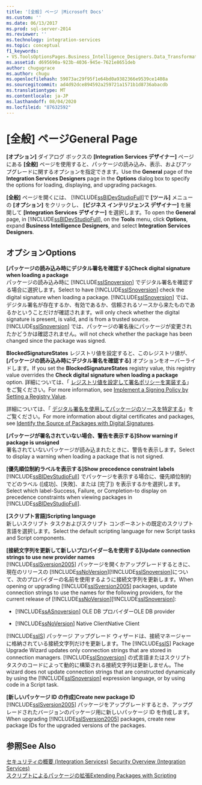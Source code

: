 ```yaml
---
title: '[全般] ページ |Microsoft Docs'
ms.custom: ''
ms.date: 06/13/2017
ms.prod: sql-server-2014
ms.reviewer: ''
ms.technology: integration-services
ms.topic: conceptual
f1_keywords:
- VS.ToolsOptionsPages.Business_Intelligence_Designers.Data_Transformation_Designers.General
ms.assetid: d695690a-923b-4036-945e-7621e8651deb
author: chugugrace
ms.author: chugu
ms.openlocfilehash: 59073ac29f95f1e64bd0a9382366e9539ce1408a
ms.sourcegitcommit: ad4d92dce894592a259721a1571b1d8736abacdb
ms.translationtype: MT
ms.contentlocale: ja-JP
ms.lasthandoff: 08/04/2020
ms.locfileid: "87632592"
---
```

# <a name="general-page"></a><span data-ttu-id="527cc-102">[全般] ページ</span><span class="sxs-lookup"><span data-stu-id="527cc-102">General Page</span></span>
  <span data-ttu-id="527cc-103">**[オプション]** ダイアログ ボックスの **[Integration Services デザイナー]** ページにある **[全般]** ページを使用すると、パッケージの読み込み、表示、およびアップグレードに関するオプションを指定できます。</span><span class="sxs-lookup"><span data-stu-id="527cc-103">Use the **General** page of the **Integration Services Designers** page in the **Options** dialog box to specify the options for loading, displaying, and upgrading packages.</span></span>  
  
 <span data-ttu-id="527cc-104">**[全般]** ページを開くには、 [!INCLUDE[ssBIDevStudioFull](../includes/ssbidevstudiofull-md.md)]で **[ツール]** メニューの **[オプション]** をクリックし、 **[ビジネス インテリジェンス デザイナー]** を展開して **[Integration Services デザイナー]** を選択します。</span><span class="sxs-lookup"><span data-stu-id="527cc-104">To open the **General** page, in [!INCLUDE[ssBIDevStudioFull](../includes/ssbidevstudiofull-md.md)], on the **Tools** menu, click **Options**, expand **Business Intelligence Designers**, and select **Integration Services Designers**.</span></span>  
  
## <a name="options"></a><span data-ttu-id="527cc-105">オプション</span><span class="sxs-lookup"><span data-stu-id="527cc-105">Options</span></span>  
 <span data-ttu-id="527cc-106">**[パッケージの読み込み時にデジタル署名を確認する]**</span><span class="sxs-lookup"><span data-stu-id="527cc-106">**Check digital signature when loading a package**</span></span>  
 <span data-ttu-id="527cc-107">パッケージの読み込み時に [!INCLUDE[ssISnoversion](../includes/ssisnoversion-md.md)] でデジタル署名を確認する場合に選択します。</span><span class="sxs-lookup"><span data-stu-id="527cc-107">Select to have [!INCLUDE[ssISnoversion](../includes/ssisnoversion-md.md)] check the digital signature when loading a package.</span></span> [!INCLUDE[ssISnoversion](../includes/ssisnoversion-md.md)] <span data-ttu-id="527cc-108">では、デジタル署名が存在するか、有効であるか、信頼されるソースから来たものであるかということだけが確認されます。</span><span class="sxs-lookup"><span data-stu-id="527cc-108">will only check whether the digital signature is present, is valid, and is from a trusted source.</span></span> [!INCLUDE[ssISnoversion](../includes/ssisnoversion-md.md)] <span data-ttu-id="527cc-109">では、パッケージの署名後にパッケージが変更されたかどうかは確認されません。</span><span class="sxs-lookup"><span data-stu-id="527cc-109">will not check whether the package has been changed since the package was signed.</span></span>  
  
 <span data-ttu-id="527cc-110">**BlockedSignatureStates** レジストリ値を設定すると、このレジストリ値が、 **[パッケージの読み込み時にデジタル署名を確認する]** オプションをオーバーライドします。</span><span class="sxs-lookup"><span data-stu-id="527cc-110">If you set the **BlockedSignatureStates** registry value, this registry value overrides the **Check digital signature when loading a package** option.</span></span> <span data-ttu-id="527cc-111">詳細については、「 [レジストリ値を設定して署名ポリシーを実装する](implement-a-signing-policy-by-setting-a-registry-value.md)」をご覧ください。</span><span class="sxs-lookup"><span data-stu-id="527cc-111">For more information, see [Implement a Signing Policy by Setting a Registry Value](implement-a-signing-policy-by-setting-a-registry-value.md).</span></span>  
  
 <span data-ttu-id="527cc-112">詳細については、「 [デジタル署名を使用してパッケージのソースを特定する](security/identify-the-source-of-packages-with-digital-signatures.md)」をご覧ください。</span><span class="sxs-lookup"><span data-stu-id="527cc-112">For more information about digital certificates and packages, see [Identify the Source of Packages with Digital Signatures](security/identify-the-source-of-packages-with-digital-signatures.md).</span></span>  
  
 <span data-ttu-id="527cc-113">**[パッケージが署名されていない場合、警告を表示する]**</span><span class="sxs-lookup"><span data-stu-id="527cc-113">**Show warning if package is unsigned**</span></span>  
 <span data-ttu-id="527cc-114">署名されていないパッケージが読み込まれたときに、警告を表示します。</span><span class="sxs-lookup"><span data-stu-id="527cc-114">Select to display a warning when loading a package that is not signed.</span></span>  
  
 <span data-ttu-id="527cc-115">**[優先順位制約ラベルを表示する]**</span><span class="sxs-lookup"><span data-stu-id="527cc-115">**Show precedence constraint labels**</span></span>  
 <span data-ttu-id="527cc-116">[!INCLUDE[ssBIDevStudioFull](../includes/ssbidevstudiofull-md.md)] でパッケージを表示する場合に、優先順位制約でどのラベル ([成功]、[失敗]、または [完了]) を表示するかを選択します。</span><span class="sxs-lookup"><span data-stu-id="527cc-116">Select which label-Success, Failure, or Completion-to display on precedence constraints when viewing packages in [!INCLUDE[ssBIDevStudioFull](../includes/ssbidevstudiofull-md.md)].</span></span>  
  
 <span data-ttu-id="527cc-117">**[スクリプト言語]**</span><span class="sxs-lookup"><span data-stu-id="527cc-117">**Scripting language**</span></span>  
 <span data-ttu-id="527cc-118">新しいスクリプト タスクおよびスクリプト コンポーネントの既定のスクリプト言語を選択します。</span><span class="sxs-lookup"><span data-stu-id="527cc-118">Select the default scripting language for new Script tasks and Script components.</span></span>  
  
 <span data-ttu-id="527cc-119">**[接続文字列を更新して新しいプロバイダー名を使用する]**</span><span class="sxs-lookup"><span data-stu-id="527cc-119">**Update connection strings to use new provider names**</span></span>  
 <span data-ttu-id="527cc-120">[!INCLUDE[ssISversion2005](../includes/ssisversion2005-md.md)] パッケージを開くかアップグレードするときに、現在のリリースの [!INCLUDE[ssNoVersion](../includes/ssnoversion-md.md)][!INCLUDE[ssISnoversion](../includes/ssisnoversion-md.md)]について、次のプロバイダーの名前を使用するように接続文字列を更新します。</span><span class="sxs-lookup"><span data-stu-id="527cc-120">When opening or upgrading [!INCLUDE[ssISversion2005](../includes/ssisversion2005-md.md)] packages, update connection strings to use the names for the following providers, for the current release of [!INCLUDE[ssNoVersion](../includes/ssnoversion-md.md)][!INCLUDE[ssISnoversion](../includes/ssisnoversion-md.md)]:</span></span>  
  
-   [!INCLUDE[ssASnoversion](../includes/ssasnoversion-md.md)] <span data-ttu-id="527cc-121">OLE DB プロバイダー</span><span class="sxs-lookup"><span data-stu-id="527cc-121">OLE DB provider</span></span>  
  
-   [!INCLUDE[ssNoVersion](../includes/ssnoversion-md.md)] <span data-ttu-id="527cc-122">Native Client</span><span class="sxs-lookup"><span data-stu-id="527cc-122">Native Client</span></span>  
  
 <span data-ttu-id="527cc-123">[!INCLUDE[ssIS](../includes/ssis-md.md)] パッケージ アップグレード ウィザードは、接続マネージャーに格納されている接続文字列だけを更新します。</span><span class="sxs-lookup"><span data-stu-id="527cc-123">The [!INCLUDE[ssIS](../includes/ssis-md.md)] Package Upgrade Wizard updates only connection strings that are stored in connection managers.</span></span> <span data-ttu-id="527cc-124">[!INCLUDE[ssISnoversion](../includes/ssisnoversion-md.md)] の式言語またはスクリプト タスクのコードによって動的に構築される接続文字列は更新しません。</span><span class="sxs-lookup"><span data-stu-id="527cc-124">The wizard does not update connection strings that are constructed dynamically by using the [!INCLUDE[ssISnoversion](../includes/ssisnoversion-md.md)] expression language, or by using code in a Script task.</span></span>  
  
 <span data-ttu-id="527cc-125">**[新しいパッケージ ID の作成]**</span><span class="sxs-lookup"><span data-stu-id="527cc-125">**Create new package ID**</span></span>  
 <span data-ttu-id="527cc-126">[!INCLUDE[ssISversion2005](../includes/ssisversion2005-md.md)] パッケージをアップグレードするとき、アップグレードされたバージョンのパッケージ用に新しいパッケージ ID を作成します。</span><span class="sxs-lookup"><span data-stu-id="527cc-126">When upgrading [!INCLUDE[ssISversion2005](../includes/ssisversion2005-md.md)] packages, create new package IDs for the upgraded versions of the packages.</span></span>  
  
## <a name="see-also"></a><span data-ttu-id="527cc-127">参照</span><span class="sxs-lookup"><span data-stu-id="527cc-127">See Also</span></span>  
 <span data-ttu-id="527cc-128">[セキュリティの概要 &#40;Integration Services&#41;](security/security-overview-integration-services.md) </span><span class="sxs-lookup"><span data-stu-id="527cc-128">[Security Overview &#40;Integration Services&#41;](security/security-overview-integration-services.md) </span></span>  
 [<span data-ttu-id="527cc-129">スクリプトによるパッケージの拡張</span><span class="sxs-lookup"><span data-stu-id="527cc-129">Extending Packages with Scripting</span></span>](extending-packages-scripting/extending-packages-with-scripting.md)  
  
  
